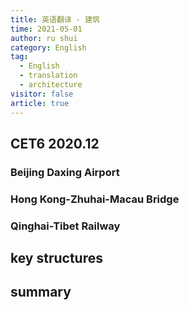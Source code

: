 ```yaml
---
title: 英语翻译 - 建筑
time: 2021-05-01
author: ru shui
category: English
tag:
  - English
  - translation
  - architecture
visitor: false
article: true
---
```


## CET6 2020.12

### Beijing Daxing Airport

### Hong Kong-Zhuhai-Macau Bridge

### Qinghai-Tibet Railway

## key structures

## summary
